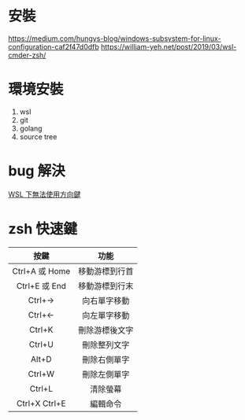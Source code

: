 # 安裝

https://medium.com/hungys-blog/windows-subsystem-for-linux-configuration-caf2f47d0dfb
https://william-yeh.net/post/2019/03/wsl-cmder-zsh/

# 環境安裝

1. wsl
2. git
3. golang
4. source tree

# bug 解決

[WSL 下無法使用方向鍵](https://blog.csdn.net/qq_35559420/article/details/85759788)


# zsh 快速鍵

|      按鍵      |      功能      |
| :------------: | :------------: |
| Ctrl+A 或 Home | 移動游標到行首 |
| Ctrl+E 或 End  | 移動游標到行末 |
|     Ctrl+→     |  向右單字移動  |
|     Ctrl+←     |  向左單字移動  |
|     Ctrl+K     | 刪除游標後文字 |
|     Ctrl+U     |  刪除整列文字  |
|     Alt+D      |  刪除右側單字  |
|     Ctrl+W     |  刪除左側單字  |
|     Ctrl+L     |    清除螢幕    |
| Ctrl+X Ctrl+E  |    編輯命令    |

